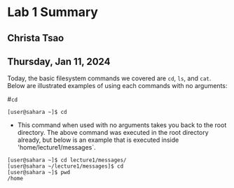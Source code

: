 # Lab 1 Summary
## Christa Tsao
## Thursday, Jan 11, 2024

Today, the basic filesystem commands we covered are `cd`, `ls`, and `cat`. 
Below are illustrated examples of using each commands with no arguments:

#`cd`

`[user@sahara ~]$ cd`

- This command when used with no arguments takes you back to the root directory. The above command was executed in the root directory already, but below is an example that is executed inside 'home/lecture1/messages`.
  
```
[user@sahara ~]$ cd lecture1/messages/
[user@sahara ~/lecture1/messages]$ cd
[user@sahara ~]$ pwd
/home
```
